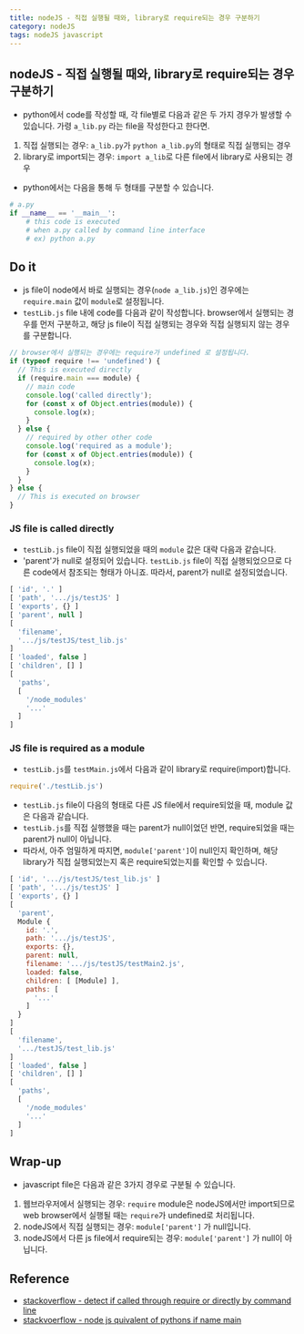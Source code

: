 ```yaml
---
title: nodeJS - 직접 실행될 때와, library로 require되는 경우 구분하기
category: nodeJS
tags: nodeJS javascript
---
```


## nodeJS - 직접 실행될 때와, library로 require되는 경우 구분하기

- python에서 code를 작성할 때, 각 file별로 다음과 같은 두 가지 경우가 발생할 수 있습니다. 가령 `a_lib.py` 라는 file을 작성한다고 한다면.

1. 직접 실행되는 경우: `a_lib.py`가 `python a_lib.py`의 형태로 직접 실행되는 경우
1. library로 import되는 경우: `import a_lib`로 다른 file에서 library로 사용되는 경우

- python에서는 다음을 통해 두 형태를 구분할 수 있습니다.

```python
# a.py
if __name__ == '__main__':
    # this code is executed
    # when a.py called by command line interface
    # ex) python a.py
```

## Do it

- js file이 node에서 바로 실행되는 경우(`node a_lib.js`)인 경우에는 `require.main` 값이 `module`로 설정됩니다.
- `testLib.js` file 내에 code를 다음과 같이 작성합니다. browser에서 실행되는 경우를 먼저 구분하고, 해당 js file이 직접 실행되는 경우와 직접 실행되지 않는 경우를 구분합니다.

```javascript
// browser에서 실행되는 경우에는 require가 undefined 로 설정됩니다.
if (typeof require !== 'undefined') {
  // This is executed directly
  if (require.main === module) {
    // main code
    console.log('called directly');
    for (const x of Object.entries(module)) {
      console.log(x);
    }
  } else {
    // required by other other code
    console.log('required as a module');
    for (const x of Object.entries(module)) {
      console.log(x);
    }
  }
} else {
  // This is executed on browser
}
```

### JS file is called directly

- `testLib.js` file이 직접 실행되었을 때의 `module` 값은 대략 다음과 같습니다.
- 'parent'가 null로 설정되어 있습니다. `testLib.js` file이 직접 실행되었으므로 다른 code에서 참조되는 형태가 아니죠. 따라서, parent가 null로 설정되었습니다.

```javascript
[ 'id', '.' ]
[ 'path', '.../js/testJS' ]
[ 'exports', {} ]
[ 'parent', null ]
[
  'filename',
  '.../js/testJS/test_lib.js'
]
[ 'loaded', false ]
[ 'children', [] ]
[
  'paths',
  [
    '/node_modules'
    '...'
  ]
]
```

### JS file is required as a module

- `testLib.js`를 `testMain.js`에서 다음과 같이 library로 require(import)합니다.

```javascript
require('./testLib.js')
```

- `testLib.js` file이 다음의 형태로 다른 JS file에서 require되었을 때, module 값은 다음과 같습니다.
- `testLib.js`를 직접 실행했을 때는 parent가 null이었던 반면, require되었을 때는 parent가 null이 아닙니다.
- 따라서, 아주 엄밀하게 따지면, `module['parent']`이 null인지 확인하며, 해당 library가 직접 실행되었는지 혹은 require되었는지를 확인할 수 있습니다.

```javascript
[ 'id', '.../js/testJS/test_lib.js' ]
[ 'path', '.../js/testJS' ]
[ 'exports', {} ]
[
  'parent',
  Module {
    id: '.',
    path: '.../js/testJS',
    exports: {},
    parent: null,
    filename: '.../js/testJS/testMain2.js',
    loaded: false,
    children: [ [Module] ],
    paths: [
      '...'
    ]
  }
]
[
  'filename',
  '.../testJS/test_lib.js'
]
[ 'loaded', false ]
[ 'children', [] ]
[
  'paths',
  [
    '/node_modules'
    '...'
  ]
]
```

## Wrap-up

- javascript file은 다음과 같은 3가지 경우로 구분될 수 있습니다.

1. 웹브라우저에서 실행되는 경우: `require` module은 nodeJS에서만 import되므로 web browser에서 실행될 때는 `require`가 undefined로 처리됩니다.
1. nodeJS에서 직접 실행되는 경우: `module['parent']` 가 null입니다.
1. nodeJS에서 다른 js file에서 require되는 경우: `module['parent']` 가 null이 아닙니다.

## Reference

- [stackoverflow - detect if called through require or directly by command line](https://stackoverflow.com/questions/6398196/detect-if-called-through-require-or-directly-by-command-line)
- [stackvoerflow - node js quivalent of pythons if name main](https://stackoverflow.com/questions/4981891/node-js-equivalent-of-pythons-if-name-main)
